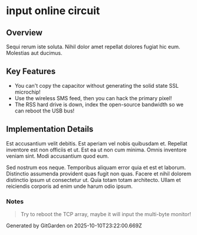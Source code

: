 # input online circuit

## Overview
Sequi rerum iste soluta. Nihil dolor amet repellat dolores fugiat hic eum. Molestias aut ducimus.

## Key Features
- You can't copy the capacitor without generating the solid state SSL microchip!
- Use the wireless SMS feed, then you can hack the primary pixel!
- The RSS hard drive is down, index the open-source bandwidth so we can reboot the USB bus!

## Implementation Details
Est accusantium velit debitis. Est aperiam vel nobis quibusdam et. Repellat inventore est non officiis et ut. Est ea ut non cum minima. Omnis inventore veniam sint. Modi accusantium quod eum.
 Sed nostrum eos neque. Temporibus aliquam error quia et est et laborum. Distinctio assumenda provident quas fugit non quas. Facere et nihil dolorem distinctio ipsum ut consectetur ut. Quia totam totam architecto. Ullam et reiciendis corporis ad enim unde harum odio ipsum.

### Notes
> Try to reboot the TCP array, maybe it will input the multi-byte monitor!

Generated by GitGarden on 2025-10-10T23:22:00.669Z